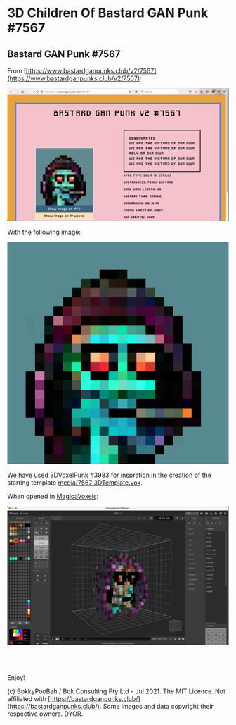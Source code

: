 # 3D Children Of Bastard GAN Punk #7567

## Bastard GAN Punk #7567
From [https://www.bastardganpunks.club/v2/7567](https://www.bastardganpunks.club/v2/7567):

<kbd><img src="media/7567_ScreenShot.png" /></kbd>

With the following image:

<kbd><img src="media/7567_QmTr4fmX3BRsSFjhqouW8YYgQGpdRnpuy7d5dTbrQGRn4j.png" /></kbd>

We have used [3DVoxelPunk #3983](https://opensea.io/assets/0x495f947276749ce646f68ac8c248420045cb7b5e/100110578565122962960132899796401350501791819201471712823867467842887027261450) for inspration in the creation of the starting template [media/7567_3DTemplate.vox](media/7567_3DTemplate.vox).

When opened in [MagicaVoxels](https://ephtracy.github.io/):

<kbd><img src="media/7567_3DTemplate_ScreenShot.png" /></kbd>

<br />

<br />

Enjoy!

(c) BokkyPooBah / Bok Consulting Pty Ltd - Jul 2021. The MIT Licence. Not affiliated with [https://bastardganpunks.club/](https://bastardganpunks.club/). Some images and data copyright their respective owners. DYOR.
